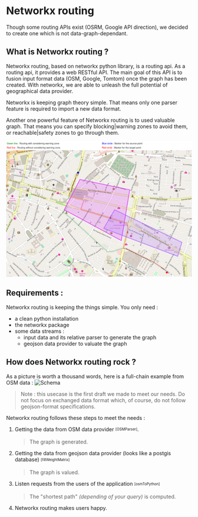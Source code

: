 # Networkx routing
Though some routing APIs exist (OSRM, Google API direction), we decided to create one which is not data-graph-dependant.


## What is Networkx routing ?
Networkx routing, based on networkx python library, is a routing api. As a routing api, it provides a web RESTful API.
The main goal of this API is to fusion input format data (OSM, Google, Tomtom) once the graph has been created. With networkx, we are able to unleash the full potential of geographical data provider.

Networkx is keeping graph theory simple. That means only one parser feature is required to import a new data format.

Another one powerful feature of Networkx routing is to used valuable graph. That means you can specify blocking|warning zones to avoid them, or reachable|safety zones to go through them.

![Schema](assets/images/networkxRouting_web_example.png)

## Requirements :
Networkx routing is keeping the things simple. You only need :
- a clean python installation
- the networkx package
- some data streams :
  - input data and its relative parser to generate the graph
  - geojson data provider to valuate the graph

## How does Networkx routing rock ?
As a picture is worth a thousand words, here is a full-chain example from OSM data :
![Schema](assets/images/networkxRouting_OSM_usecase.png)
> Note : this usecase is the first draft we made to meet our needs. Do not focus on exchanged data format which, of course, do not follow geojson-format specifications. 

Networkx routing follows these steps to meet the needs :
1. Getting the data from OSM data provider <sub><sup>[OSMParser]</sup></sub>.
   > The graph is generated.
2. Getting the data from geojson data provider (looks like a postgis database) <sub><sup>[fillWeightMatrix]</sup></sub>
   > The graph is valued.
3. Listen requests from the users of the application <sub><sup>[osmToPython]</sup></sub>
   > The "shortest path" *(depending of your query)* is computed.
4. Networkx routing makes users happy.
